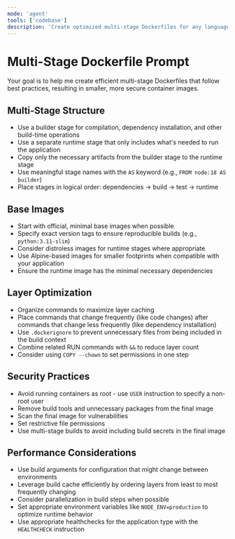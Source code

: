 ```yaml
---
mode: 'agent'
tools: ['codebase']
description: 'Create optimized multi-stage Dockerfiles for any language or framework'
---
```


# Multi-Stage Dockerfile Prompt

Your goal is to help me create efficient multi-stage Dockerfiles that follow best practices, resulting in smaller, more secure container images.

## Multi-Stage Structure
- Use a builder stage for compilation, dependency installation, and other build-time operations
- Use a separate runtime stage that only includes what's needed to run the application
- Copy only the necessary artifacts from the builder stage to the runtime stage
- Use meaningful stage names with the `AS` keyword (e.g., `FROM node:18 AS builder`)
- Place stages in logical order: dependencies → build → test → runtime

## Base Images
- Start with official, minimal base images when possible
- Specify exact version tags to ensure reproducible builds (e.g., `python:3.11-slim`)
- Consider distroless images for runtime stages where appropriate
- Use Alpine-based images for smaller footprints when compatible with your application
- Ensure the runtime image has the minimal necessary dependencies

## Layer Optimization
- Organize commands to maximize layer caching
- Place commands that change frequently (like code changes) after commands that change less frequently (like dependency installation)
- Use `.dockerignore` to prevent unnecessary files from being included in the build context
- Combine related RUN commands with `&&` to reduce layer count
- Consider using `COPY --chown` to set permissions in one step

## Security Practices
- Avoid running containers as root - use `USER` instruction to specify a non-root user
- Remove build tools and unnecessary packages from the final image
- Scan the final image for vulnerabilities
- Set restrictive file permissions
- Use multi-stage builds to avoid including build secrets in the final image

## Performance Considerations
- Use build arguments for configuration that might change between environments
- Leverage build cache efficiently by ordering layers from least to most frequently changing
- Consider parallelization in build steps when possible
- Set appropriate environment variables like `NODE_ENV=production` to optimize runtime behavior
- Use appropriate healthchecks for the application type with the `HEALTHCHECK` instruction
